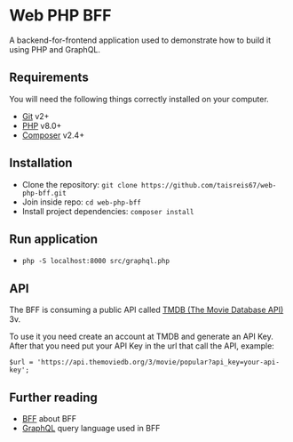 # Web PHP BFF

A backend-for-frontend application used to demonstrate how to build it using PHP and GraphQL.

## Requirements

You will need the following things correctly installed on your computer.

- [Git](http://git-scm.com/) v2+
- [PHP](https://www.php.net/manual/en/install.php) v8.0+
- [Composer](https://getcomposer.org/) v2.4+

## Installation

- Clone the repository: `git clone https://github.com/taisreis67/web-php-bff.git`
- Join inside repo: `cd web-php-bff`
- Install project dependencies: `composer install`

## Run application

- `php -S localhost:8000 src/graphql.php`

## API

The BFF is consuming a public API called [TMDB (The Movie Database API)](https://developers.themoviedb.org/3/getting-started/introduction) 3v.

To use it you need create an account at TMDB and generate an API Key.
After that you need put your API Key in the url that call the API, example:

`$url = 'https://api.themoviedb.org/3/movie/popular?api_key=your-api-key';`

## Further reading

- [BFF](https://philcalcado.com/2015/09/18/the_back_end_for_front_end_pattern_bff.html) about BFF
- [GraphQL](https://graphql.org/learn/) query language used in BFF
